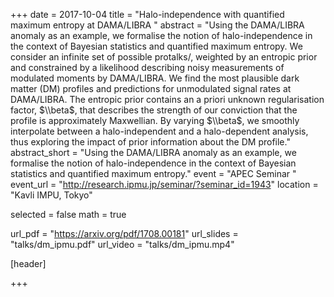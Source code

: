 +++
date = 2017-10-04
title = "Halo-independence with quantified maximum entropy at DAMA/LIBRA "
abstract = "Using the DAMA/LIBRA anomaly as an example, we formalise the notion of halo-independence in the context of Bayesian statistics and quantified maximum entropy. We consider an infinite set of possible protalks/, weighted by an entropic prior and constrained by a likelihood describing noisy measurements of modulated moments by DAMA/LIBRA. We find the most plausible dark matter (DM) profiles and predictions for unmodulated signal rates at DAMA/LIBRA. The entropic prior contains an a priori unknown regularisation factor, $\\beta$, that describes the strength of our conviction that the profile is approximately Maxwellian. By varying $\\beta$, we smoothly interpolate between a halo-independent and a halo-dependent analysis, thus exploring the impact of prior information about the DM profile."
abstract_short = "Using the DAMA/LIBRA anomaly as an example, we formalise the notion of halo-independence in the context of Bayesian statistics and quantified maximum entropy."
event = "APEC Seminar "
event_url = "http://research.ipmu.jp/seminar/?seminar_id=1943"
location = "Kavli IMPU, Tokyo"

selected = false
math = true

url_pdf = "https://arxiv.org/pdf/1708.00181"
url_slides = "talks/dm_ipmu.pdf"
url_video = "talks/dm_ipmu.mp4"

[header]

+++
